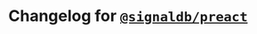 # Changelog for [`@signaldb/preact`](https://www.npmjs.com/package/@signaldb/preact)

<!--@include: ../../../packages/reactivity-adapters/preact/CHANGELOG.md{10,}-->
